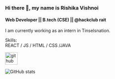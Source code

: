 


### Hi there 👋, my name is Rishika Vishnoi
#### Web Developer || B.tech (CSE) || @hackclub rait 
I am currently working as an intern in Tinselsnation.
 


Skills:  
REACT / JS / HTML / CSS /JAVA 




[<img src='https://cdn.jsdelivr.net/npm/simple-icons@3.0.1/icons/github.svg' alt='github' height='40'>](https://github.com/rishikavishnoi)  






![GitHub stats](https://github-readme-stats.vercel.app/api?username=rishikavishnoi&show_icons=true)  





